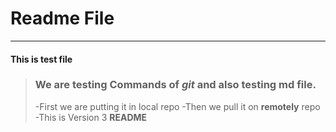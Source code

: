 # Readme File
-------------

#### This is test file

>### We are testing **Commands** of ***git*** and also testing   **md** file.
>-First we are putting it in local repo
>-Then we pull it on **remotely** repo
>-This is Version 3 **README**